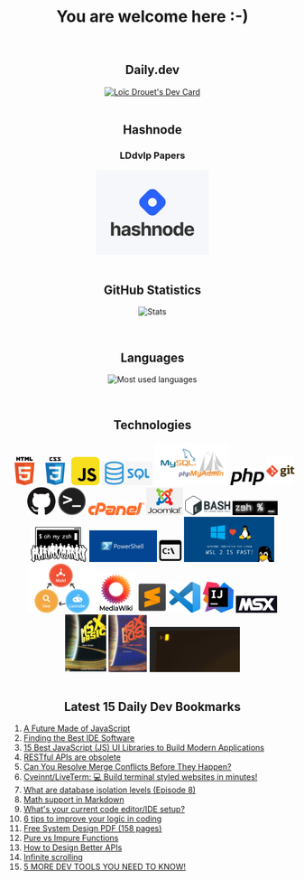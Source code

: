 <h1 align="center"> You are welcome here :-)</h1>

<br />

<div align="center">
    <h2>Daily.dev</h2>    
    <a href="https://app.daily.dev/LDdvlp">
        <img
            src="https://api.daily.dev/devcards/6a2db644d7b342d5924aa8a261fc3c97.png?r=d2h" width="400"
            alt="Loïc Drouet's Dev Card" 
        />
    </a>
</div>

<br />

<div align="center">
    <h2>Hashnode</h2>
    <h3>LDdvlp Papers</h3>
    <a href="https://lddvlp.hashnode.dev/">
        <img 
            src="/images/00-hashnode-logo.jfif" 
            width="200" alt="LDdvlp Papers" 
        />
    </a>
</div>

<br />

<div align="center">
    <h2>GitHub Statistics</h2>
    
![Stats](https://github-readme-stats.vercel.app/api?username=lddvlp&show_icons=true&theme=radical&count_private=true)

</div>

<br />

<div align="center">
    <h2>Languages</h2>

![Most used languages](https://github-readme-stats.vercel.app/api/top-langs/?username=lddvlp)

</div>

<br />

<div align="center">
    <h2>Technologies</h2>

<!-- Image #01    -->
<img alt="HTML5" width="50px" src="https://raw.githubusercontent.com/github/explore/80688e429a7d4ef2fca1e82350fe8e3517d3494d/topics/html/html.png" />

<!-- Image #02    -->
<img alt="CSS3" width="50px" src="https://raw.githubusercontent.com/github/explore/80688e429a7d4ef2fca1e82350fe8e3517d3494d/topics/css/css.png" />

<!-- Image #03    -->
<img alt="JavaScript" width="50px"   src="/images/03-javascript-logo.png" />

<!-- Image #04    -->
<img alt="SQL" width="90px" src="/images/04-sql-logo.jpg" />

<!-- Image #05    -->
<img alt="phpMyAdmin-MySQL" width="130px" src="/images/05-phpmyadmin-mysql-logo.png" />

<!-- Image #06    -->
<img alt="PHP" width="60px" src="/images/06-php-logo-alt.png" />

<!-- Image #07    -->
<img alt="Git" width="50px" src="https://raw.githubusercontent.com/github/explore/80688e429a7d4ef2fca1e82350fe8e3517d3494d/topics/git/git.png" />

<!-- Image #08    -->
<img alt="GitHub" width="50px" src="https://raw.githubusercontent.com/github/explore/78df643247d429f6cc873026c0622819ad797942/topics/github/github.png" />

<!-- Image #09    -->
<img alt="Shell" width="50px" src="https://raw.githubusercontent.com/github/explore/80688e429a7d4ef2fca1e82350fe8e3517d3494d/topics/terminal/terminal.png" />

<!-- Image #10    -->
<img alt="cPanel" width="100px" src="/images/10-cpanel-logo.png" />

<!-- Image #11    -->
<img alt="Joomla!" width="65px" src="/images/11-joomla-logo.png" />

<!-- Image #12    -->
<img alt="Bash" width="80px" src="/images/12-bash-logo.png" />

<!-- Image #13    -->
<img alt="Zsh" width="80px" src="/images/13-zsh-logo.gif" />

<!-- Image #14    -->
<img alt="Oh My Zsh" width="100px" src="/images/14-oh_my_zsh-logo.png" />

<!-- Image #15    -->
<img alt="PowerShell" width="120px" src="/images/15-powershell-logo.jpg" />

<!-- Image #16    -->
<img alt="cmd" width="40px" src="/images/16-cmd-logo.png" />

<!-- Image #17    -->
<img alt="WSL2" width="160px" src="/images/17-wsl2-logo.jpg" />

<!-- Image #18    -->
<img alt="MVC" width="120px" src="/images/18-mvc-logo.jpg" />

<!-- Image #19    -->
<img alt="MediaWiki" width="65px" src="/images/19-mediawiki-logo.png" />

<!-- Image #90    -->
<img alt="Sublime Text" width="55px" src="/images/90-sublime_text-logo.png" />

<!-- Image #91    -->
<img alt="VS Code" width="55px" src="/images/91-vs_code-logo.png" />

<!-- Image #92    -->
<img alt="IntelliJ IDEA" width="55px" src="/images/92-intellij_idea.png" />

<!-- Image #95   -->
<img alt="MSX" width="73px" src="/images/95-msx-logo.png" />

<!-- Image #96    -->
<img alt="MSX-BASIC" width="73px" src="/images/96-msx_ basic-logo.jfif" />

<!-- Image #97    -->
<img alt="MSX-DOS" width="69px" src="/images/97-msx_dos-logo.jpg" />

<!-- Image #99    -->
<img alt="Amber Terminal" width="160px" src="/images/98-amber_terminal.gif" />

</div>

<br />

<div align="center">
    <h2>Latest 15 Daily Dev Bookmarks</h2>
</div>

<!-- daily.dev BOOKMARKS:START -->
1. [A Future Made of JavaScript](https://app.daily.dev/posts/FFAqsveSG?utm_source=rss&utm_medium=bookmarks&utm_campaign=Yaq6rDv_C)
2. [Finding the Best IDE Software](https://app.daily.dev/posts/42j9XKPfG?utm_source=rss&utm_medium=bookmarks&utm_campaign=Yaq6rDv_C)
3. [15 Best JavaScript &lpar;JS&rpar; UI Libraries to Build Modern Applications](https://app.daily.dev/posts/ZX6X8qxIE?utm_source=rss&utm_medium=bookmarks&utm_campaign=Yaq6rDv_C)
4. [RESTful APIs are obsolete](https://app.daily.dev/posts/51XPy38ef?utm_source=rss&utm_medium=bookmarks&utm_campaign=Yaq6rDv_C)
5. [Can You Resolve Merge Conflicts Before They Happen?](https://app.daily.dev/posts/etML4jLyd?utm_source=rss&utm_medium=bookmarks&utm_campaign=Yaq6rDv_C)
6. [Cveinnt/LiveTerm: 💻 Build terminal styled websites in minutes!](https://app.daily.dev/posts/ExUOpekqj?utm_source=rss&utm_medium=bookmarks&utm_campaign=Yaq6rDv_C)
7. [What are database isolation levels &lpar;Episode 8&rpar;](https://app.daily.dev/posts/g1H9L6dpE?utm_source=rss&utm_medium=bookmarks&utm_campaign=Yaq6rDv_C)
8. [Math support in Markdown](https://app.daily.dev/posts/I_QjMMbeV?utm_source=rss&utm_medium=bookmarks&utm_campaign=Yaq6rDv_C)
9. [What&#39;s your current code editor/IDE setup?](https://app.daily.dev/posts/CuJ-BttSX?utm_source=rss&utm_medium=bookmarks&utm_campaign=Yaq6rDv_C)
10. [6 tips to improve your logic in coding](https://app.daily.dev/posts/vIxDaCpf8?utm_source=rss&utm_medium=bookmarks&utm_campaign=Yaq6rDv_C)
11. [Free System Design PDF &lpar;158 pages&rpar;](https://app.daily.dev/posts/mMkpUs6cn?utm_source=rss&utm_medium=bookmarks&utm_campaign=Yaq6rDv_C)
12. [Pure vs Impure Functions](https://app.daily.dev/posts/Gw0ZpNOfP?utm_source=rss&utm_medium=bookmarks&utm_campaign=Yaq6rDv_C)
13. [How to Design Better APIs](https://app.daily.dev/posts/fkLiSOriK?utm_source=rss&utm_medium=bookmarks&utm_campaign=Yaq6rDv_C)
14. [Infinite scrolling](https://app.daily.dev/posts/nkneXLHxu?utm_source=rss&utm_medium=bookmarks&utm_campaign=Yaq6rDv_C)
15. [5 MORE DEV TOOLS YOU NEED TO KNOW!](https://app.daily.dev/posts/5LxhiwV7p?utm_source=rss&utm_medium=bookmarks&utm_campaign=Yaq6rDv_C)

<!-- daily.dev BOOKMARKS:END -->
